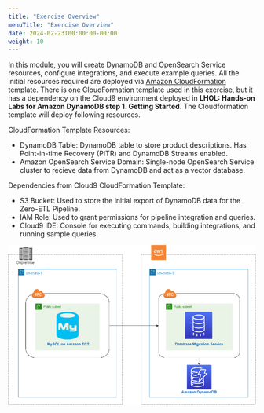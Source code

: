 ```yaml
---
title: "Exercise Overview"
menuTitle: "Exercise Overview"
date: 2024-02-23T00:00:00-00:00
weight: 10
---
```

In this module, you will create DynamoDB and OpenSearch Service resources, configure integrations, and execute example queries.
All the initial resources required are deployed via [Amazon CloudFormation](https://aws.amazon.com/cloudformation/) template.
There is one CloudFormation template used in this exercise, but it has a dependency on the Cloud9 environment deployed in **LHOL: Hands-on Labs for Amazon DynamoDB step 1. Getting Started**. The Cloudformation template will deploy following resources.

CloudFormation Template Resources:
  - DynamoDB Table: DynamoDB table to store product descriptions. Has Point-in-time Recovery (PITR) and DynamoDB Streams enabled.
  - Amazon OpenSearch Service Domain: Single-node OpenSearch Service cluster to recieve data from DynamoDB and act as a vector database.

Dependencies from Cloud9 CloudFormation Template:
  - S3 Bucket: Used to store the initial export of DynamoDB data for the Zero-ETL Pipeline.
  - IAM Role: Used to grant permissions for pipeline integration and queries.
  - Cloud9 IDE: Console for executing commands, building integrations, and running sample queries.


![Final Deployment Architecture](/static/images/migration-environment.png)